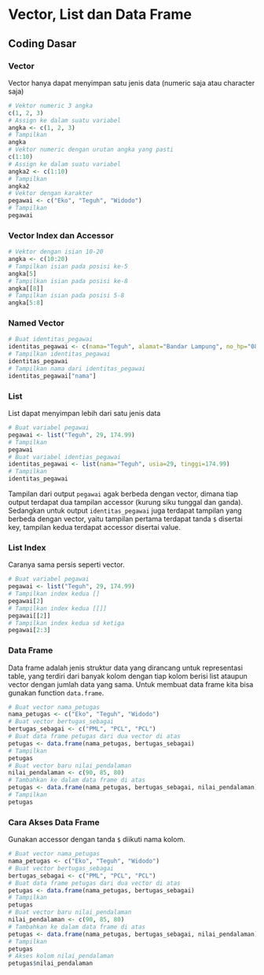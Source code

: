 # Vector, List dan Data Frame

## Coding Dasar

### Vector

Vector hanya dapat menyimpan satu jenis data (numeric saja atau character saja)

```r
# Vektor numeric 3 angka
c(1, 2, 3)
# Assign ke dalam suatu variabel
angka <- c(1, 2, 3)
# Tampilkan
angka
# Vektor numeric dengan urutan angka yang pasti
c(1:10)
# Assign ke dalam suatu variabel
angka2 <- c(1:10)
# Tampilkan
angka2
# Vektor dengan karakter
pegawai <- c("Eko", "Teguh", "Widodo")
# Tampilkan
pegawai
```

### Vector Index dan Accessor

```r
# Vektor dengan isian 10-20
angka <- c(10:20)
# Tampilkan isian pada posisi ke-5
angka[5]
# Tampilkan isian pada posisi ke-8
angka[[8]]
# Tampilkan isian pada posisi 5-8
angka[5:8]
```

### Named Vector

```r
# Buat identitas_pegawai
identitas_pegawai <- c(nama="Teguh", alamat="Bandar Lampung", no_hp="08xx12345678")
# Tampilkan identitas_pegawai
identitas_pegawai
# Tampilkan nama dari identitas_pegawai
identitas_pegawai["nama"]
```

### List

List dapat menyimpan lebih dari satu jenis data

```r
# Buat variabel pegawai
pegawai <- list("Teguh", 29, 174.99)
# Tampilkan
pegawai
# Buat variabel identias_pegawai
identitas_pegawai <- list(nama="Teguh", usia=29, tinggi=174.99)
# Tampilkan
identitas_pegawai
```

Tampilan dari output `pegawai` agak berbeda dengan vector, dimana tiap output terdapat dua tampilan accessor (kurung siku tunggal dan ganda). Sedangkan untuk output `identitas_pegawai` juga terdapat tampilan yang berbeda dengan vector, yaitu tampilan pertama terdapat tanda `$` disertai key, tampilan kedua terdapat accessor disertai value.

### List Index

Caranya sama persis seperti vector.

```r
# Buat variabel pegawai
pegawai <- list("Teguh", 29, 174.99)
# Tampilkan index kedua []
pegawai[2]
# Tampilkan index kedua [[]]
pegawai[[2]]
# Tampilkan index kedua sd ketiga
pegawai[2:3]
```

### Data Frame

Data frame adalah jenis struktur data yang dirancang untuk representasi table, yang terdiri dari banyak kolom dengan tiap kolom berisi list ataupun vector dengan jumlah data yang sama. Untuk membuat data frame kita bisa gunakan function `data.frame`.

```r
# Buat vector nama_petugas
nama_petugas <- c("Eko", "Teguh", "Widodo")
# Buat vector bertugas_sebagai
bertugas_sebagai <- c("PML", "PCL", "PCL")
# Buat data frame petugas dari dua vector di atas
petugas <- data.frame(nama_petugas, bertugas_sebagai)
# Tampilkan
petugas
# Buat vector baru nilai_pendalaman
nilai_pendalaman <- c(90, 85, 80)
# Tambahkan ke dalam data frame di atas
petugas <- data.frame(nama_petugas, bertugas_sebagai, nilai_pendalaman)
# Tampilkan
petugas
```

### Cara Akses Data Frame

Gunakan accessor dengan tanda `$` diikuti nama kolom.

```r
# Buat vector nama_petugas
nama_petugas <- c("Eko", "Teguh", "Widodo")
# Buat vector bertugas_sebagai
bertugas_sebagai <- c("PML", "PCL", "PCL")
# Buat data frame petugas dari dua vector di atas
petugas <- data.frame(nama_petugas, bertugas_sebagai)
# Tampilkan
petugas
# Buat vector baru nilai_pendalaman
nilai_pendalaman <- c(90, 85, 80)
# Tambahkan ke dalam data frame di atas
petugas <- data.frame(nama_petugas, bertugas_sebagai, nilai_pendalaman)
# Tampilkan
petugas
# Akses kolom nilai_pendalaman
petugas$nilai_pendalaman
```
